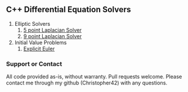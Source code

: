 ## C++ Differential Equation Solvers

1. Elliptic Solvers
    1. [5 point Laplacian Solver](https://christopher42.github.io/computational-mathematics/differentialEquationSolvers/ellipticSolvers/laplacian/initLaplace5)
    2. [9 point Laplacian Solver](https://christopher42.github.io/computational-mathematics/differentialEquationSolvers/ellipticSolvers/laplacian/initLaplace9)
2. Initial Value Problems
	1. [Explicit Euler](https://christopher42.github.io.computational-mathematics/differentialEquationSolvers/ivp/explicitEuler)

### Support or Contact

All code provided as-is, without warranty. Pull requests welcome. Please contact me through my github (Christopher42) with any questions.
